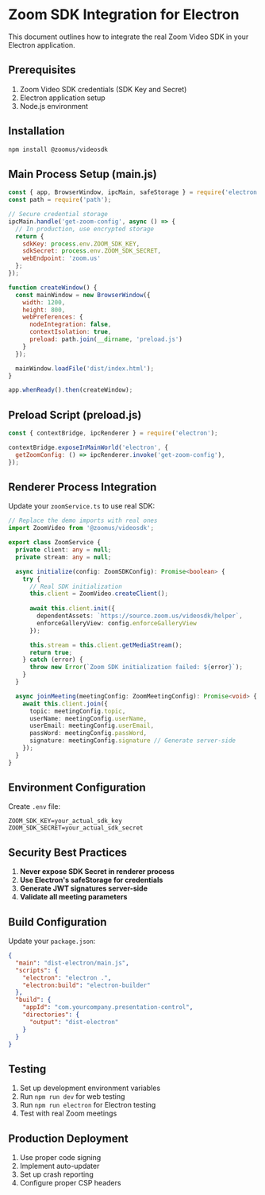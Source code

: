
# Zoom SDK Integration for Electron

This document outlines how to integrate the real Zoom Video SDK in your Electron application.

## Prerequisites

1. Zoom Video SDK credentials (SDK Key and Secret)
2. Electron application setup
3. Node.js environment

## Installation

```bash
npm install @zoomus/videosdk
```

## Main Process Setup (main.js)

```javascript
const { app, BrowserWindow, ipcMain, safeStorage } = require('electron');
const path = require('path');

// Secure credential storage
ipcMain.handle('get-zoom-config', async () => {
  // In production, use encrypted storage
  return {
    sdkKey: process.env.ZOOM_SDK_KEY,
    sdkSecret: process.env.ZOOM_SDK_SECRET,
    webEndpoint: 'zoom.us'
  };
});

function createWindow() {
  const mainWindow = new BrowserWindow({
    width: 1200,
    height: 800,
    webPreferences: {
      nodeIntegration: false,
      contextIsolation: true,
      preload: path.join(__dirname, 'preload.js')
    }
  });

  mainWindow.loadFile('dist/index.html');
}

app.whenReady().then(createWindow);
```

## Preload Script (preload.js)

```javascript
const { contextBridge, ipcRenderer } = require('electron');

contextBridge.exposeInMainWorld('electron', {
  getZoomConfig: () => ipcRenderer.invoke('get-zoom-config'),
});
```

## Renderer Process Integration

Update your `zoomService.ts` to use real SDK:

```typescript
// Replace the demo imports with real ones
import ZoomVideo from '@zoomus/videosdk';

export class ZoomService {
  private client: any = null;
  private stream: any = null;

  async initialize(config: ZoomSDKConfig): Promise<boolean> {
    try {
      // Real SDK initialization
      this.client = ZoomVideo.createClient();
      
      await this.client.init({
        dependentAssets: `https://source.zoom.us/videosdk/helper`,
        enforceGalleryView: config.enforceGalleryView
      });

      this.stream = this.client.getMediaStream();
      return true;
    } catch (error) {
      throw new Error(`Zoom SDK initialization failed: ${error}`);
    }
  }

  async joinMeeting(meetingConfig: ZoomMeetingConfig): Promise<void> {
    await this.client.join({
      topic: meetingConfig.topic,
      userName: meetingConfig.userName,
      userEmail: meetingConfig.userEmail,
      passWord: meetingConfig.passWord,
      signature: meetingConfig.signature // Generate server-side
    });
  }
}
```

## Environment Configuration

Create `.env` file:

```env
ZOOM_SDK_KEY=your_actual_sdk_key
ZOOM_SDK_SECRET=your_actual_sdk_secret
```

## Security Best Practices

1. **Never expose SDK Secret in renderer process**
2. **Use Electron's safeStorage for credentials**
3. **Generate JWT signatures server-side**
4. **Validate all meeting parameters**

## Build Configuration

Update your `package.json`:

```json
{
  "main": "dist-electron/main.js",
  "scripts": {
    "electron": "electron .",
    "electron:build": "electron-builder"
  },
  "build": {
    "appId": "com.yourcompany.presentation-control",
    "directories": {
      "output": "dist-electron"
    }
  }
}
```

## Testing

1. Set up development environment variables
2. Run `npm run dev` for web testing
3. Run `npm run electron` for Electron testing
4. Test with real Zoom meetings

## Production Deployment

1. Use proper code signing
2. Implement auto-updater
3. Set up crash reporting
4. Configure proper CSP headers
